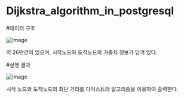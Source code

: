 # Dijkstra_algorithm_in_postgresql

#데이터 구조

![image](https://user-images.githubusercontent.com/63800086/149137474-dc99c80e-27b7-4055-834b-7eb7b3d2897d.png)

약 26만건이 있으며, 시작노드와 도착노드의 가중치 정보가 담겨 있다.


#실행 결과

![image](https://user-images.githubusercontent.com/63800086/149137583-550d12f4-c636-4ee1-8591-f9903930da53.png)

시작 노드와 도착노드의 최단 거리를 다익스트라 알고리즘을 이용하여 출력한다.
